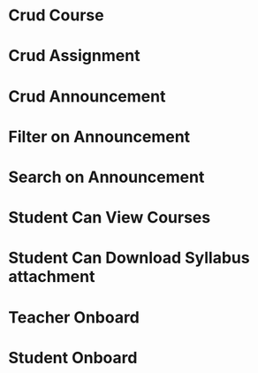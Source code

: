# Crud Course

# Crud Assignment

# Crud Announcement

# Filter on Announcement

# Search on Announcement

# Student Can View Courses 
# Student Can Download Syllabus attachment

# Teacher Onboard

# Student Onboard
